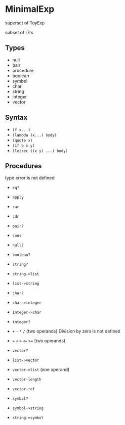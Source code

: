 # MinimalExp

superset of ToyExp

subset of r7rs

## Types

+ null
+ pair
+ procedure
+ boolean
+ symbol
+ char
+ string
+ integer
+ vector

## Syntax

+ `(f x...)`
+ `(lambda (x...) body)`
+ `(quote x)`
+ `(if b x y)`
+ `(letrec ((x y) ...) body)`

## Procedures

type error is not defined

+ `eq?`
+ `apply`

+ `car`
+ `cdr`
+ `pair?`
+ `cons`
+ `null?`

+ `boolean?`

+ `string?`
+ `string->list`
+ `list->string`

+ `char?`
+ `char->integer`
+ `integer->char`

+ `integer?`
+ `+` `-` `*` `/` (two operands)
  Division by zero is not defined
+ `=` `<` `>` `<=` `>=` (two operands)

+ `vector?`
+ `list->vector`
+ `vector->list` (one operand)
+ `vector-length`
+ `vector-ref`

+ `symbol?`
+ `symbol->string`
+ `string->symbol`
